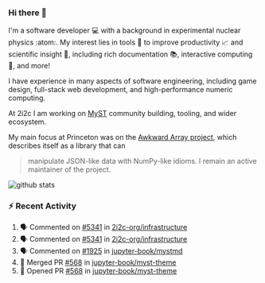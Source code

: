 ### Hi there 👋 

I'm a software developer 💻 with a background in experimental nuclear physics :atom:. My interest lies in tools :wrench: to improve productivity :chart_with_upwards_trend: and scientific insight :telescope:, including rich documentation 📚, interactive computing 🧮, and more! 

I have experience in many aspects of software engineering, including game design, full-stack web development, and high-performance numeric computing. 

At 2i2c I am working on [MyST](https://github.com/jupyter-book/mystmd) community building, tooling, and wider ecosystem. 

My main focus at Princeton was on the [Awkward Array project](awkward-array.org/), which describes itself as a library that can 
> manipulate JSON-like data with NumPy-like idioms. I remain an active maintainer of the project. 

![github stats](https://github-readme-stats.vercel.app/api?username=agoose77&show_icons=true&hide_rank=true&hide_title=true&bg_color=30,e76445,904e95&text_color=efe3ec&icon_color=efe3ec)
<!--
**agoose77/agoose77** is a ✨ _special_ ✨ repository because its `README.md` (this file) appears on your GitHub profile.

Here are some ideas to get you started:

- 🔭 I’m currently working on ...
- 🌱 I’m currently learning ...
- 👯 I’m looking to collaborate on ...
- 🤔 I’m looking for help with ...
- 💬 Ask me about ...
- 📫 How to reach me: ...
- 😄 Pronouns: ...
- ⚡ Fun fact: ...
-->

### :zap: Recent Activity

<!--START_SECTION:activity-->
1. 🗣 Commented on [#5341](https://github.com/2i2c-org/infrastructure/issues/5341#issuecomment-2741112655) in [2i2c-org/infrastructure](https://github.com/2i2c-org/infrastructure)
2. 🗣 Commented on [#5341](https://github.com/2i2c-org/infrastructure/issues/5341#issuecomment-2740946958) in [2i2c-org/infrastructure](https://github.com/2i2c-org/infrastructure)
3. 🗣 Commented on [#1925](https://github.com/jupyter-book/mystmd/pull/1925#issuecomment-2740846204) in [jupyter-book/mystmd](https://github.com/jupyter-book/mystmd)
4. 🎉 Merged PR [#568](https://github.com/jupyter-book/myst-theme/pull/568) in [jupyter-book/myst-theme](https://github.com/jupyter-book/myst-theme)
5. 💪 Opened PR [#568](https://github.com/jupyter-book/myst-theme/pull/568) in [jupyter-book/myst-theme](https://github.com/jupyter-book/myst-theme)
<!--END_SECTION:activity-->
